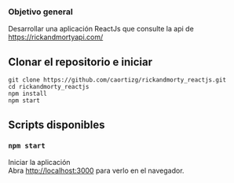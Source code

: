 ### Objetivo general

Desarrollar una aplicación ReactJs que consulte la api de https://rickandmortyapi.com/

## Clonar el repositorio e iniciar
```shell
git clone https://github.com/caortizg/rickandmorty_reactjs.git
cd rickandmorty_reactjs
npm install
npm start
```
## Scripts disponibles

### `npm start`

Iniciar la aplicación\
Abra [http://localhost:3000](http://localhost:3000) para verlo en el navegador.

